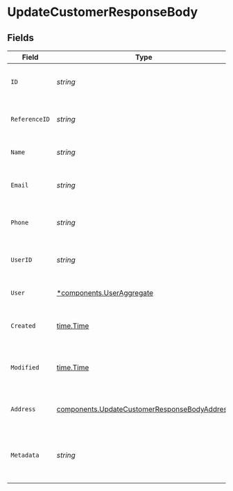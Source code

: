 # UpdateCustomerResponseBody


## Fields

| Field                                                                                                        | Type                                                                                                         | Required                                                                                                     | Description                                                                                                  | Example                                                                                                      |
| ------------------------------------------------------------------------------------------------------------ | ------------------------------------------------------------------------------------------------------------ | ------------------------------------------------------------------------------------------------------------ | ------------------------------------------------------------------------------------------------------------ | ------------------------------------------------------------------------------------------------------------ |
| `ID`                                                                                                         | *string*                                                                                                     | :heavy_check_mark:                                                                                           | Unique identifier for the customer.                                                                          | cus_faa5436a0a8b4da1adff8ff033270b8f                                                                         |
| `ReferenceID`                                                                                                | *string*                                                                                                     | :heavy_check_mark:                                                                                           | User-defined reference ID.                                                                                   |                                                                                                              |
| `Name`                                                                                                       | *string*                                                                                                     | :heavy_check_mark:                                                                                           | The customer's full name.                                                                                    | John Doe                                                                                                     |
| `Email`                                                                                                      | *string*                                                                                                     | :heavy_check_mark:                                                                                           | The customer's email address.                                                                                | johndoe@gmail.com                                                                                            |
| `Phone`                                                                                                      | *string*                                                                                                     | :heavy_check_mark:                                                                                           | The customer's phone number.                                                                                 | 1234567890                                                                                                   |
| `UserID`                                                                                                     | *string*                                                                                                     | :heavy_check_mark:                                                                                           | Unique identifier for the user.                                                                              | usr_da43baccd92d4f51aa91b20c1e61ce6d                                                                         |
| `User`                                                                                                       | [*components.UserAggregate](../../models/components/useraggregate.md)                                        | :heavy_minus_sign:                                                                                           | User linked to the customer.                                                                                 |                                                                                                              |
| `Created`                                                                                                    | [time.Time](https://pkg.go.dev/time#Time)                                                                    | :heavy_check_mark:                                                                                           | Datetime when the object was created.                                                                        | 2024-11-18 15:05:47.99 +0000 UTC                                                                             |
| `Modified`                                                                                                   | [time.Time](https://pkg.go.dev/time#Time)                                                                    | :heavy_check_mark:                                                                                           | Datetime when the object was last modified.                                                                  | 2024-11-18 15:05:47.99 +0000 UTC                                                                             |
| `Address`                                                                                                    | [components.UpdateCustomerResponseBodyAddress](../../models/components/updatecustomerresponsebodyaddress.md) | :heavy_check_mark:                                                                                           | Shipping address of the customer                                                                             |                                                                                                              |
| `Metadata`                                                                                                   | *string*                                                                                                     | :heavy_check_mark:                                                                                           | JSON object of metadata related to the customer.                                                             |                                                                                                              |
